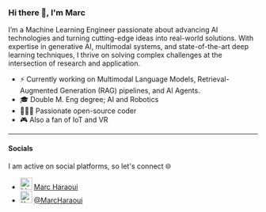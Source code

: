 ### Hi there 👋, I'm Marc 

I’m a Machine Learning Engineer passionate about advancing AI technologies and turning cutting-edge ideas into real-world solutions. With expertise in generative AI, multimodal systems, and state-of-the-art deep learning techniques, I thrive on solving complex challenges at the intersection of research and application.

- ⚡ Currently working on Multimodal Language Models, Retrieval-Augmented Generation (RAG) pipelines, and AI Agents.
- 🎓 Double M. Eng degree; AI and Robotics
- 👩🏻‍💻 Passionate open-source coder
- 🎮 Also a fan of IoT and VR

---

#### Socials 

I am active on social platforms, so let's connect 🌐

- <img alt="LinkedIn profile" src="https://cdn2.iconfinder.com/data/icons/social-media-2285/512/1_Linkedin_unofficial_colored_svg-512.png" width="24" height="24"> [Marc Haraoui](https://www.linkedin.com/in/marc-haraoui/)
-  <img alt="X profile" src="https://upload.wikimedia.org/wikipedia/commons/5/57/X_logo_2023_%28white%29.png" width="24" height="24"> [@MarcHaraoui](https://x.com/marcharaoui)



